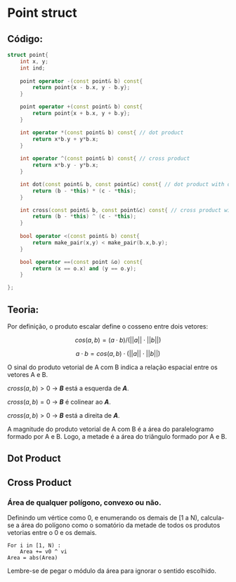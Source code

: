 # Point struct

## Código:

```cpp
struct point{
    int x, y;
    int ind;
 
    point operator -(const point& b) const{
        return point{x - b.x, y - b.y};
    }

    point operator +(const point& b) const{
        return point{x + b.x, y + b.y};
    }

    int operator *(const point& b) const{ // dot product
        return x*b.y + y*b.x;
    }
 
    int operator ^(const point& b) const{ // cross product
        return x*b.y - y*b.x;
    }

    int dot(const point& b, const point&c) const{ // dot product with diferent base
        return (b - *this) * (c - *this);
    }

    int cross(const point& b, const point&c) const{ // cross product with diferent base
        return (b - *this) ^ (c - *this);
    }
 
    bool operator <(const point& b) const{
        return make_pair(x,y) < make_pair(b.x,b.y);
    }

    bool operator ==(const point &o) const{
        return (x == o.x) and (y == o.y);
    }

};
```

## Teoria:

Por definição, o produto escalar define o cosseno entre dois vetores:

$$ cos(a, b) = ( a \cdot b ) / ( ||a|| \cdot||b|| ) $$

$$ a \cdot b =  cos(a, b) \cdot  ( ||a|| \cdot||b|| ) $$

O sinal do produto vetorial de A com B indica a relação espacial entre os vetores A e B.

$cross(a, b) > 0$ -> ***B*** está a esquerda de ***A***.

$cross(a, b) = 0$ -> ***B*** é colinear ao ***A***.

$cross(a, b) > 0$ -> ***B*** está a direita de ***A***.

A magnitude do produto vetorial de A com B é a área do paralelogramo formado por A e B. Logo, a metade é a área do triângulo formado por A e B.

## Dot Product


## Cross Product

### Área de qualquer polígono, convexo ou não.

Definindo um vértice como 0, e enumerando os demais de [1 a N), calcula-se a área do polígono como o somatório da metade de todos os produtos vetorias entre o 0 e os demais.
```
For i in [1, N) :
    Area += v0 ^ vi
Area = abs(Area)
```
Lembre-se de pegar o módulo da área para ignorar o sentido escolhido.